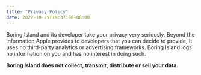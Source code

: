 ```yaml
---
title: "Privacy Policy"
date: 2022-10-25T19:37:08+08:00
---
```


Boring Island and its developer take your privacy very seriously. Beyond the information Apple provides to developers that you can decide to provide, It uses no third-party analytics or advertising frameworks. Boring Island logs no information on you and has no interest in doing such.

**Boring Island does not collect, transmit, distribute or sell your data.**
